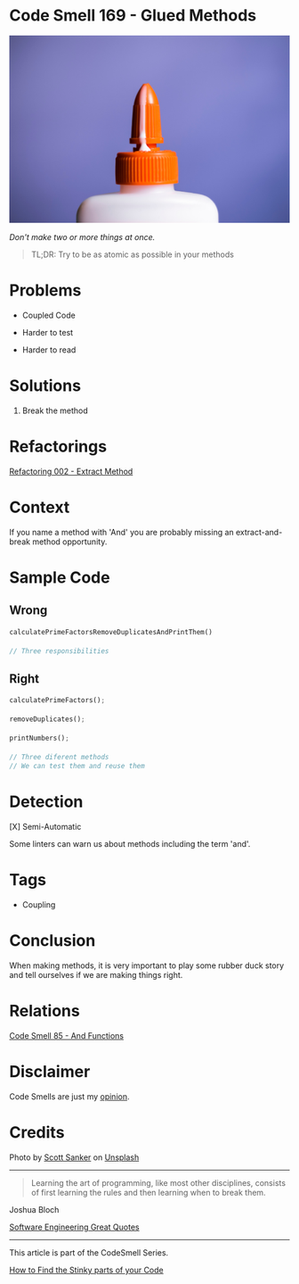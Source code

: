 # Code Smell 169 - Glued Methods
            
![Code Smell 169 - Glued Methods](Code%20Smell%20169%20-%20Glued%20Methods.jpg)

*Don't make two or more things at once.*

> TL;DR: Try to be as atomic as possible in your methods

# Problems

- Coupled Code

- Harder to test

- Harder to read

# Solutions

1. Break the method

# Refactorings

[Refactoring 002 - Extract Method](https://github.com/mcsee/Software-Design-Articles/tree/main/Articles/Refactorings/Refactoring%20002%20-%20Extract%20Method/readme.md)

# Context

If you name a method with 'And' you are probably missing an extract-and-break method opportunity.

# Sample Code

## Wrong

[Gist Url]: # (https://gist.github.com/mcsee/a5f7f776b32957ad3d40d57b4ff99c7f)
```rust
calculatePrimeFactorsRemoveDuplicatesAndPrintThem()

// Three responsibilities
```

## Right

[Gist Url]: # (https://gist.github.com/mcsee/435d364b6ae0222952ace057ec099e94)
```rust
calculatePrimeFactors();

removeDuplicates();

printNumbers();

// Three diferent methods
// We can test them and reuse them
```

# Detection

[X] Semi-Automatic 

Some linters can warn us about methods including the term 'and'.

# Tags

- Coupling

# Conclusion

When making methods, it is very important to play some rubber duck story and tell ourselves if we are making things right.

# Relations

[Code Smell 85 - And Functions](https://github.com/mcsee/Software-Design-Articles/tree/main/Articles/Code%20Smells/Code%20Smell%2085%20-%20And%20Functions/readme.md)

# Disclaimer

Code Smells are just my [opinion](https://github.com/mcsee/Software-Design-Articles/tree/main/Articles/Blogging/I%20Wrote%20More%20than%2090%20Articles%20on%202021%20Here%20is%20What%20I%20Learned/readme.md).

# Credits

Photo by [Scott Sanker](https://unsplash.com/@scottsanker) on [Unsplash](https://unsplash.com/s/photos/glue)  

* * *

> Learning the art of programming, like most other disciplines, consists of first learning the rules and then learning when to break them.

Joshua Bloch
 
[Software Engineering Great Quotes](https://github.com/mcsee/Software-Design-Articles/tree/main/Articles/Quotes/Software%20Engineering%20Great%20Quotes/readme.md)

* * *

This article is part of the CodeSmell Series.

[How to Find the Stinky parts of your Code](https://github.com/mcsee/Software-Design-Articles/tree/main/Articles/Code%20Smells/How%20to%20Find%20the%20Stinky%20parts%20of%20your%20Code/readme.md)